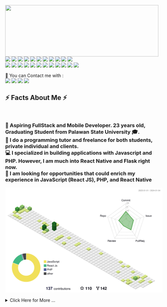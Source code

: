 <p>
  <img align="left" width="490" height="165" src="https://github-readme-stats.vercel.app/api?username=MrStanDu33&show_icons=true&hide_border=false&line_height=20&title_color=f69673&icon_color=1b93c9&show_owner=true"/>
  <p>
    <img src="https://img.shields.io/badge/-Visual%20Studio%20Code-23A9F2?style=flat-square&logo=Visual%20Studio%20Code&logoColor=white"/>
    <img src="https://img.shields.io/badge/-Github-181717?style=flat-square&logo=GitHub&logoColor=white"/>
    <img src="https://img.shields.io/badge/-Git-F44D27?style=flat-square&logo=Git&logoColor=white"/>
    <img src="https://img.shields.io/badge/-NPM-CB3837?style=flat-square&logo=NPM&logoColor=white"/>
    <img src="https://img.shields.io/badge/-Apache-D22128?style=flat-square&logo=Apache&logoColor=white"/>
    <img src="https://img.shields.io/badge/-Trello-0079BF?style=flat-square&logo=Trello&logoColor=white"/>
    <img src="https://img.shields.io/badge/-Slack-E01563?style=flat-square&logo=Slack&logoColor=white"/>
    <img src="https://img.shields.io/badge/-Sketch-FA6400?style=flat-square&logo=Sketch&logoColor=white"/>
    <img src="https://img.shields.io/badge/-MySQL-F29111?style=flat-square&logo=MySQL&logoColor=white"/>
    <img src="https://img.shields.io/badge/-Insomnia-5849BE?style=flat-square&logo=Insomnia&logoColor=white"/>
    <img src="https://img.shields.io/badge/-Notion-000000?style=flat-square&logo=Notion&logoColor=white"/><br/>
    <img src="https://img.shields.io/badge/-Vue.js-42B883?style=flat-square&logo=Vue.js&logoColor=white"/>
    <img src="https://img.shields.io/badge/-Laravel-F55247?style=flat-square&logo=Laravel&logoColor=white"/>
    <img src="https://img.shields.io/badge/-Lumen-E74430?style=flat-square&logo=Lumen&logoColor=white"/>
    <img src="https://img.shields.io/badge/-Storybook-FF4785?style=flat-square&logo=Storybook&logoColor=white"/>
    <img src="https://img.shields.io/badge/-WebPack-1C78C0?style=flat-square&logo=WebPack&logoColor=white"/>
    <img src="https://img.shields.io/badge/-ESLint-4B32C3?style=flat-square&logo=ESLint&logoColor=white"/>
    <img src="https://img.shields.io/badge/-HTML5-E34F26?style=flat-square&logo=HTML5&logoColor=white"/>
    <img src="https://img.shields.io/badge/-CSS3-1572B6?style=flat-square&logo=CSS3&logoColor=white"/>
    <img src="https://img.shields.io/badge/-Debian-A80030?style=flat-square&logo=Debian&logoColor=white"/>
    <img src="https://img.shields.io/badge/-Google%20Cloud-4285F4?style=flat-square&logo=Google%20Cloud&logoColor=white"/>
    <img src="https://img.shields.io/badge/-OVH%20Cloud-123F6D?style=flat-square&logo=OVH&logoColor=white"/>
    <img src="https://img.shields.io/badge/-Codacy-222F29?style=flat-square&logo=Codacy&logoColor=white"/>
  </p>
</p>
<p>
  📣 You can Contact me with :<br/>
  <a href="mailto:contact@gillbertmpadon?subject=[GitHub]%20🔥%20Prise%20de%20contact&body=Bonjour%20Stan%2C%0A%0AJe%20viens%20vers%20toi%20aujourd%27hui%20apr%C3%A8s%20avoir%20vu%20ton%20profil%20GitHub%20pour%20..."><img src="https://img.shields.io/badge/e‑mail-D14836.svg?style=for-the-badge&logo=GMail&logoColor=white"/></a>
  <a href="https://www.facebook.com/profile.php?id=100086767629990"><img src="https://img.shields.io/badge/Facebook-Connect-brightgreen?style=for-the-badge&labelColor=black&logo=facebook" /></a>
  <a href="https://instagram.com/ginmpadon"><img src="https://img.shields.io/badge/instagram-E4405F.svg?style=for-the-badge&logo=instagram&logoColor=white"/></a>
  <a href="https://linkedin.com/in//gillbert-padon-33597b291"><img src="https://img.shields.io/badge/linkedin-0077B5.svg?style=for-the-badge&logo=linkedin&logoColor=white"/></a>
</p>


<h2>⚡️ Facts About Me ⚡️</h2><br/>
<h3>
  🧔 Aspiring <bold>FullStack and Mobile Developer</bold>. 23 years old, Graduating Student from Palawan State University 🎓.<br/>
  💼 I do a programming tutor and freelance for both students, private individual and clients.<br/>
  💻 I specialized in building applications with Javascript and PHP. However, I am much into React Native and Flask right now.<br/>
  🎥 I am looking for opportunities that could enrich my experience in JavaScript (React JS), PHP, and React Native<br/>
</h3>

![](./profile-3d-contrib/profile-green-animate.svg)

<details>
  <summary>Click Here for More ...</summary><br/>

<!--START_SECTION:waka-->

**🐱 My GitHub Data** 
> 💼 Looking to be Hire
 > 
> 📜 24 Public Repositories 
 > 
> 🔑 30 Private Repositories 
 > 

📊 **This Week I Spent My Time On** 

```text
🕑︎ Time Zone: Asia

💬 Programming Languages: 
React Js                                     ████████░░░░░░░░░░░░░░░░░   30.00 % 
Php                                          ███░░░░░░░░░░░░░░░░░░░░░░   25.00 % 
React Native                                 █░░░░░░░░░░░░░░░░░░░░░░░░   20.00 % 
Python                                       ░░░░░░░░░░░░░░░░░░░░░░░░░   10.00 % 
Java, C++ and etc                            ░░░░░░░░░░░░░░░░░░░░░░░░░   15.00 % 

🔥 Editors: 
VS Code                                      ███████████████░░░░░░░░░░   60.00 % 
Chrome                                       ████████░░░░░░░░░░░░░░░░░   30.00 % 
Vin                                          ███░░░░░░░░░░░░░░░░░░░░░░   10.00 % 

💻 Operating System: 
Windows                                      ████████████████████░░░░░   80.00 % 
Ubuntu                                       ░░░░░░░░░░░░░░░░░░░░█████   20.00 % 
```

**I Mostly Code in JavaScript** 

```text
JavaScript               19 repos            █████████░░░░░░░░░░░░░░░░   38.77 % 
HTML                     11 repos            █████░░░░░░░░░░░░░░░░░░░░   22.44 % 
PHP                      8 repos             ███░░░░░░░░░░░░░░░░░░░░░░   23.81 % 
React Native             2 repos             █░░░░░░░░░░░░░░░░░░░░░░░░   21.43 % 
Python                   2 repos             █░░░░░░░░░░░░░░░░░░░░░░░░   21.43 % 
Etc                      7 repos             ███░░░░░░░░░░░░░░░░░░░░░░   21.43 % 
```

 Last Updated on 06/01/2024 00:05:37 UTC
<!--END_SECTION:waka-->
</details>
